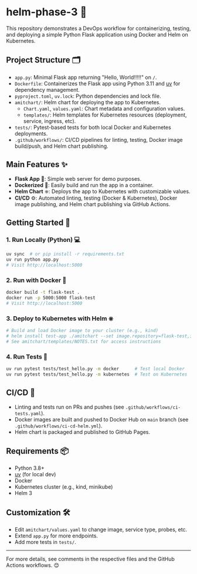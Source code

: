 # helm-phase-3 🚀

This repository demonstrates a DevOps workflow for containerizing, testing, and deploying a simple Python Flask application using Docker and Helm on Kubernetes.

## Project Structure 🗂️

- `app.py`: Minimal Flask app returning "Hello, World!!!!!" on `/`.
- `Dockerfile`: Containerizes the Flask app using Python 3.11 and [uv](https://github.com/astral-sh/uv) for dependency management.
- `pyproject.toml`, `uv.lock`: Python dependencies and lock file.
- `amitchart/`: Helm chart for deploying the app to Kubernetes.
  - `Chart.yaml`, `values.yaml`: Chart metadata and configuration values.
  - `templates/`: Helm templates for Kubernetes resources (deployment, service, ingress, etc).
- `tests/`: Pytest-based tests for both local Docker and Kubernetes deployments.
- `.github/workflows/`: CI/CD pipelines for linting, testing, Docker image build/push, and Helm chart publishing.

## Main Features ✨
- **Flask App** 🐍: Simple web server for demo purposes.
- **Dockerized** 🐳: Easily build and run the app in a container.
- **Helm Chart** ⎈: Deploys the app to Kubernetes with customizable values.
- **CI/CD** ⚙️: Automated linting, testing (Docker & Kubernetes), Docker image publishing, and Helm chart publishing via GitHub Actions.

## Getting Started 🏁

### 1. Run Locally (Python) 💻
```bash
uv sync  # or pip install -r requirements.txt
uv run python app.py
# Visit http://localhost:5000
```

### 2. Run with Docker 🐳
```bash
docker build -t flask-test .
docker run -p 5000:5000 flask-test
# Visit http://localhost:5000
```

### 3. Deploy to Kubernetes with Helm ⎈
```bash
# Build and load Docker image to your cluster (e.g., kind)
# helm install test-app ./amitchart --set image.repository=flask-test,image.tag=latest,image.pullPolicy=Never
# See amitchart/templates/NOTES.txt for access instructions
```

### 4. Run Tests 🧪
```bash
uv run pytest tests/test_hello.py -m docker      # Test local Docker
uv run pytest tests/test_hello.py -m kubernetes  # Test on Kubernetes
```

## CI/CD 🔄
- Linting and tests run on PRs and pushes (see `.github/workflows/ci-tests.yaml`).
- Docker images are built and pushed to Docker Hub on `main` branch (see `.github/workflows/ci-cd-helm.yml`).
- Helm chart is packaged and published to GitHub Pages.

## Requirements 📦
- Python 3.8+
- [uv](https://github.com/astral-sh/uv) (for local dev)
- Docker
- Kubernetes cluster (e.g., kind, minikube)
- Helm 3

## Customization 🛠️
- Edit `amitchart/values.yaml` to change image, service type, probes, etc.
- Extend `app.py` for more endpoints.
- Add more tests in `tests/`.

---

For more details, see comments in the respective files and the GitHub Actions workflows. 😊
